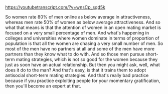 https://youtubetranscript.com/?v=wnsCp_sqd5k

 So women rate 80% of men online as below average in attractiveness, whereas men rate 50% of women as below average attractiveness. And so what that means is that the attention of women in an open mating market is focused on a very small percentage of men. And what's happening in colleges and universities where women dominate in terms of proportion of population is that all the women are chasing a very small number of men. So most of the men have no partners at all and some of the men have more partners than they know what to do with. And so those men pursue short-term mating strategies, which is not so good for the women because they just as soon have an actual relationship. But then you might ask, well, what does it do to the man? And that's easy, is that it trains them to adopt antisocial short-term mating strategies. And that's really bad practice because if you practice exploiting people for your momentary gratification, then you'll become an expert at that.